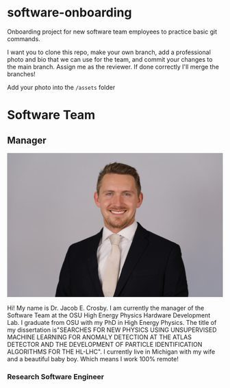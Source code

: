 # software-onboarding
Onboarding project for new software team employees to practice basic git commands. 

I want you to clone this repo, make your own branch, add a professional photo and bio that we can use for the team, and commit your changes to the main branch. Assign me as the reviewer. If done correctly I'll merge the branches!

Add your photo into the `/assets` folder

# Software Team
## Manager

![Dr. Jacob E. Crosby](assets/headshot1.jpg)

Hi! My name is Dr. Jacob E. Crosby. I am currently the manager of the Software Team at the OSU High Energy Physics Hardware Development Lab. I graduate from OSU with my PhD in High Energy Physics. The title of my dissertation is"SEARCHES FOR NEW PHYSICS USING UNSUPERVISED MACHINE LEARNING FOR ANOMALY DETECTION AT THE ATLAS DETECTOR AND THE DEVELOPMENT OF PARTICLE IDENTIFICATION ALGORITHMS FOR THE HL-LHC". I currently live in Michigan with my wife and a beautiful baby boy. Which means I work 100% remote!

### Research Software Engineer
